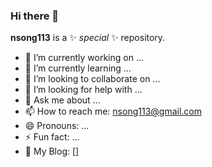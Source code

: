 ### Hi there 👋

**nsong113** is a ✨ _special_ ✨ repository.

- 🔭 I’m currently working on ...
- 🌱 I’m currently learning ...
- 👯 I’m looking to collaborate on ...
- 🤔 I’m looking for help with ...
- 💬 Ask me about ...
- 📫 How to reach me: nsong113@gmail.com
- 😄 Pronouns: ...
- ⚡ Fun fact: ...
- 🌈 My Blog: [<a href="https://nsong113.tistory.com/category">]

